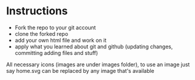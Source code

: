 # Instructions
- Fork the repo to your git account
- clone the forked repo
- add your own html file and work on it
- apply what you learned about git and github (updating changes, committing adding files and stuff)

All necessary icons (images are under images folder), to use an image just say
 <object data="images/home.svg" width="20" type=""></object>
 home.svg can be replaced by any image that's available
